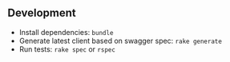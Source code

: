 ## Development

- Install dependencies: `bundle`
- Generate latest client based on swagger spec: `rake generate`
- Run tests: `rake spec` or `rspec`
